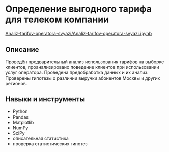 # Определение выгодного тарифа для телеком компании

[Analiz-tarifov-operatora-svyazi/Analiz-tarifov-operatora-svyazi.ipynb](Analiz-tarifov-operatora-svyazi/Analiz-tarifov-operatora-svyazi.ipynb)

## Описание
Проведён предварительный анализ использования тарифов на выборке клиентов, проанализировано поведение клиентов при использовании услуг оператора. Проведена предобработка данных и их анализ. Проверены гипотезы о различии выручки абонентов Москвы и других регионов.

## Навыки и инструменты
- Python
- Pandas
- Matplotlib
- NumPy
- SciPy
- описательная статистика
- проверка статистических гипотез
